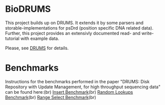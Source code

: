 BioDRUMS
========

This project builds up on DRUMS. It extends it by some parsers and storable-implementations for psDrd (position specific DNA related data). Further, this project provides an extensivly documented read- and write-tutorial with example data. 

Please, see [DRUMS](http://mgledi.github.io/DRUMS/) for details.

Benchmarks
==========
Instructions for the benchmarks performed in the paper "DRUMS: Disk Repository with Update Management, for high throughput sequencing data" can be found here:(br)
[Insert Benchmark](https://github.com/mgledi/BioDRUMS/wiki/Insert-Benchmark-Instructions)(br)
[Random Lookups Benchmark](https://github.com/mgledi/BioDRUMS/wiki/Random-Lookup-Benchmark-Instructions)(br)
[Range Select Benchmark](https://github.com/mgledi/BioDRUMS/wiki/Range-Select-Benchmark-Instructions)(br)
